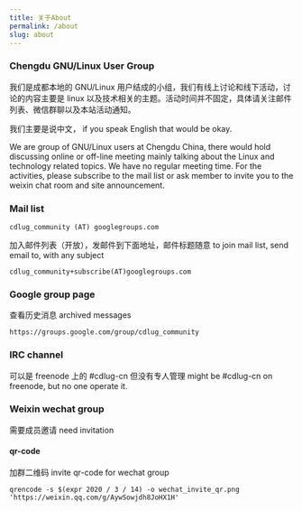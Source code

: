```yaml
---
title: 关于About
permalink: /about
slug: about
---
```


### Chengdu GNU/Linux User Group

我们是成都本地的 GNU/Linux 用户结成的小组，我们有线上讨论和线下活动，讨论的内容主要是 linux 以及技术相关的主题。活动时间并不固定，具体请关注邮件列表、微信群聊以及本站活动通知。

我们主要是说中文， if you speak English that would be okay.

We are group of GNU/Linux users at Chengdu China, there would hold discussing online or off-line meeting mainly talking about the Linux and technology related topics. We have no regular meeting time. For the activities, please subscribe to the mail list or ask member to invite you to the weixin chat room and site announcement.

### Mail list

    cdlug_community (AT) googlegroups.com

加入邮件列表（开放），发邮件到下面地址，邮件标题随意
to join mail list, send email to, with any subject

    cdlug_community+subscribe(AT)googlegroups.com

### Google group page

查看历史消息
archived messages

    https://groups.google.com/group/cdlug_community

### IRC channel

可以是 freenode 上的 #cdlug-cn 但没有专人管理
might be #cdlug-cn on freenode, but no one operate it.

### Weixin wechat group

需要成员邀请
need invitation

#### qr-code

加群二维码
invite qr-code for wechat group

```
qrencode -s $(expr 2020 / 3 / 14) -o wechat_invite_qr.png 'https://weixin.qq.com/g/AywSowjdh8JoHX1H'
```
